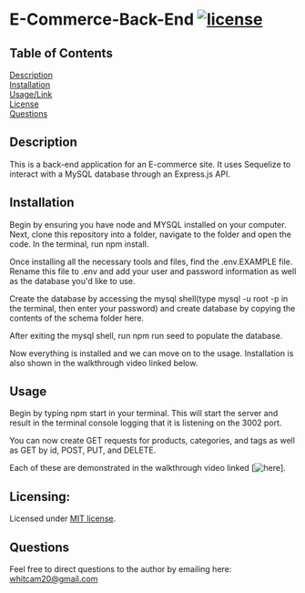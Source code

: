 # E-Commerce-Back-End [![license](https://img.shields.io/badge/license-MIT-orange)](https://shields.io)
 
## Table of Contents 
[Description](#description)  
[Installation](#installation)  
[Usage/Link](#usage/link)  
[License](#licensing)  
[Questions](#questions)  
 
## Description
This is a back-end application for an E-commerce site. It uses Sequelize to interact with a MySQL database through an Express.js API.  

## Installation
Begin by ensuring you have node and MYSQL installed on your computer. Next, clone this repository into a folder, navigate to the folder and open the code. In the terminal, run npm install.  

Once installing all the necessary tools and files, find the .env.EXAMPLE file. Rename this file to .env and add your user and password information as well as the database you'd like to use.  

Create the database by accessing the mysql shell(type mysql -u root -p in the terminal, then enter your password) and create database by copying the contents of the schema folder here.  

After exiting the mysql shell, run npm run seed to populate the database.  

Now everything is installed and we can move on to the usage. Installation is also shown in the walkthrough video linked below.

## Usage
Begin by typing npm start in your terminal. This will start the server and result in the terminal console logging that it is listening on the 3002 port.

You can now create GET requests for products, categories, and tags as well as GET by id, POST, PUT, and DELETE.  

Each of these are demonstrated in the walkthrough video linked [![here](https://drive.google.com/file/d/1pKhfM20bwz4NOr-i0p04QBJNFPUYmCSe/view)].

## Licensing:
Licensed under [MIT license](LICENSE).

## Questions
Feel free to direct questions to the author by emailing here: whitcam20@gmail.com
